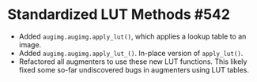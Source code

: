 # Standardized LUT Methods #542

* Added `augimg.augimg.apply_lut()`, which applies a lookup table to an image.
* Added `augimg.augimg.apply_lut_()`. In-place version of `apply_lut()`.
* Refactored all augmenters to use these new LUT functions.
  This likely fixed some so-far undiscovered bugs in augmenters using LUT
  tables.
